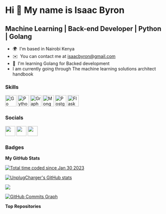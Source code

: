 
Hi 👋 My name is Isaac Byron
==============================

Machine Learning  | Back-end Developer | Python | Golang
----------------------------------------------

* 🌍  I'm based in Nairobi Kenya
* ✉️  You can contact me at [isaacbyron@gmail.com](mailto:isaacbyron@gmail.com)
* 🧠  I'm learning Golang for Backed development
* I am currently  going through  The machine learning solutions architect handbook 



### Skills

<p align="left">
<a href="https://go.dev/doc/" target="_blank" rel="noreferrer"><img src="https://raw.githubusercontent.com/danielcranney/readme-generator/main/public/icons/skills/go-colored.svg" width="36" height="36" alt="Go" /></a>
<a href="https://www.python.org/" target="_blank" rel="noreferrer"><img src="https://raw.githubusercontent.com/danielcranney/readme-generator/main/public/icons/skills/python-colored.svg" width="36" height="36" alt="Python" /></a>
<a href="https://graphql.org/" target="_blank" rel="noreferrer"><img src="https://raw.githubusercontent.com/danielcranney/readme-generator/main/public/icons/skills/graphql-colored.svg" width="36" height="36" alt="GraphQL" /></a>
<a href="https://www.mongodb.com/" target="_blank" rel="noreferrer"><img src="https://raw.githubusercontent.com/danielcranney/readme-generator/main/public/icons/skills/mongodb-colored.svg" width="36" height="36" alt="MongoDB" /></a>
<a href="https://www.postgresql.org/" target="_blank" rel="noreferrer"><img src="https://raw.githubusercontent.com/danielcranney/readme-generator/main/public/icons/skills/postgresql-colored.svg" width="36" height="36" alt="PostgreSQL" /></a>
<a href="https://flask.palletsprojects.com/en/2.0.x/" target="_blank" rel="noreferrer"><img src="https://raw.githubusercontent.com/danielcranney/readme-generator/main/public/icons/skills/flask-colored.svg" width="36" height="36" alt="Flask" /></a>
</p>


### Socials

<p align="left"> <a href="https://www.github.com/UnplugCharger" target="_blank" rel="noreferrer"><img src="https://raw.githubusercontent.com/danielcranney/readme-generator/main/public/icons/socials/github.svg" width="32" height="32" /></a> <a href="https://www.linkedin.com/in/byron-mahinya-isaac-a6290a8b" target="_blank" rel="noreferrer"><img src="https://raw.githubusercontent.com/danielcranney/readme-generator/main/public/icons/socials/linkedin.svg" width="32" height="32" /></a> <a href="https://www.twitter.com/Unplug_Charger" target="_blank" rel="noreferrer"><img src="https://raw.githubusercontent.com/danielcranney/readme-generator/main/public/icons/socials/twitter.svg" width="32" height="32" /></a></p>

### Badges

<b>My GitHub Stats</b>


<a href="https://wakatime.com/@7a50151c-2547-49a4-bf3d-7ecd129f16b4"><img src="https://wakatime.com/badge/user/7a50151c-2547-49a4-bf3d-7ecd129f16b4.svg" alt="Total time coded since Jan 30 2023" /></a>

<a href="http://www.github.com/UnplugCharger"><img src="https://github-readme-stats.vercel.app/api?username=UnplugCharger&show_icons=true&hide=issues,contribs&count_private=true&title_color=22c55e&text_color=ffffff&icon_color=ec4899&bg_color=1c1917&hide_border=true&show_icons=true" alt="UnplugCharger's GitHub stats" /></a>

<a href="http://www.github.com/UnplugCharger"><img src="https://github-readme-streak-stats.herokuapp.com/?user=UnplugCharger&stroke=ffffff&background=1c1917&ring=22c55e&fire=22c55e&currStreakNum=ffffff&currStreakLabel=22c55e&sideNums=ffffff&sideLabels=ffffff&dates=ffffff&hide_border=true" /></a>

<a href="http://www.github.com/UnplugCharger"><img src="https://activity-graph.herokuapp.com/graph?username=UnplugCharger&bg_color=1c1917&color=ffffff&line=ec4899&point=ffffff&area_color=1c1917&area=true&hide_border=true&custom_title=GitHub%20Commits%20Graph" alt="GitHub Commits Graph" /></a>

<b>Top Repositories</b>

<div width="100%" align="center"></div><br /><br /><br /><br /><br /><br /><br />
